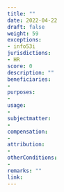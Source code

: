 ```yaml
---
title: ""
date: 2022-04-22
draft: false
weight: 59
exceptions:
- info53i
jurisdictions:
- HR
score: 0
description: "" 
beneficiaries:
- 
purposes: 
- 
usage:
- 
subjectmatter:
- 
compensation:
-
attribution: 
-
otherConditions: 
- 
remarks: ""
link: 
---
```

